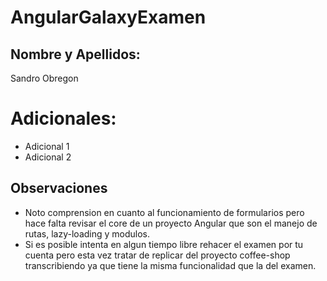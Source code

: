 # AngularGalaxyExamen

## Nombre y Apellidos:

Sandro Obregon

# Adicionales:

- Adicional 1
- Adicional 2


## Observaciones

- Noto comprension en cuanto al funcionamiento de formularios pero hace falta revisar el core de un proyecto Angular que son el manejo de rutas, lazy-loading y modulos.
- Si es posible intenta en algun tiempo libre rehacer el examen por tu cuenta pero esta vez tratar de replicar del proyecto coffee-shop transcribiendo ya que tiene la misma funcionalidad que la del examen.
